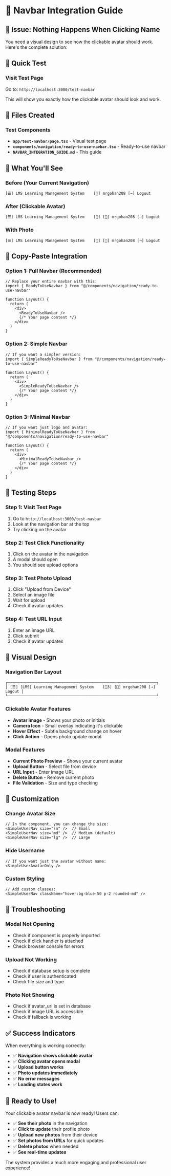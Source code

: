 # 🧭 Navbar Integration Guide

## 🚨 **Issue: Nothing Happens When Clicking Name**

You need a visual design to see how the clickable avatar should work. Here's the complete solution:

## 🚀 **Quick Test**

### **Visit Test Page**
Go to: `http://localhost:3000/test-navbar`

This will show you exactly how the clickable avatar should look and work.

## 📁 **Files Created**

### **Test Components**
- **`app/test-navbar/page.tsx`** - Visual test page
- **`components/navigation/ready-to-use-navbar.tsx`** - Ready-to-use navbar
- **`NAVBAR_INTEGRATION_GUIDE.md`** - This guide

## 🎯 **What You'll See**

### **Before (Your Current Navigation)**
```
[☰] LMS Learning Management System    [🔔] mrgohan208 [→] Logout
```

### **After (Clickable Avatar)**
```
[☰] LMS Learning Management System    [🔔] [👤] mrgohan208 [→] Logout
```

### **With Photo**
```
[☰] LMS Learning Management System    [🔔] [📸] mrgohan208 [→] Logout
```

## 🔧 **Copy-Paste Integration**

### **Option 1: Full Navbar (Recommended)**
```tsx
// Replace your entire navbar with this:
import { ReadyToUseNavbar } from "@/components/navigation/ready-to-use-navbar"

function Layout() {
  return (
    <div>
      <ReadyToUseNavbar />
      {/* Your page content */}
    </div>
  )
}
```

### **Option 2: Simple Navbar**
```tsx
// If you want a simpler version:
import { SimpleReadyToUseNavbar } from "@/components/navigation/ready-to-use-navbar"

function Layout() {
  return (
    <div>
      <SimpleReadyToUseNavbar />
      {/* Your page content */}
    </div>
  )
}
```

### **Option 3: Minimal Navbar**
```tsx
// If you want just logo and avatar:
import { MinimalReadyToUseNavbar } from "@/components/navigation/ready-to-use-navbar"

function Layout() {
  return (
    <div>
      <MinimalReadyToUseNavbar />
      {/* Your page content */}
    </div>
  )
}
```

## 🧪 **Testing Steps**

### **Step 1: Visit Test Page**
1. Go to `http://localhost:3000/test-navbar`
2. Look at the navigation bar at the top
3. Try clicking on the avatar

### **Step 2: Test Click Functionality**
1. Click on the avatar in the navigation
2. A modal should open
3. You should see upload options

### **Step 3: Test Photo Upload**
1. Click "Upload from Device"
2. Select an image file
3. Wait for upload
4. Check if avatar updates

### **Step 4: Test URL Input**
1. Enter an image URL
2. Click submit
3. Check if avatar updates

## 🎨 **Visual Design**

### **Navigation Bar Layout**
```
┌─────────────────────────────────────────────────────────────────┐
│ [☰] [LMS] Learning Management System    [🔔3] [👤] mrgohan208 [→] Logout │
└─────────────────────────────────────────────────────────────────┘
```

### **Clickable Avatar Features**
- **Avatar Image** - Shows your photo or initials
- **Camera Icon** - Small overlay indicating it's clickable
- **Hover Effect** - Subtle background change on hover
- **Click Action** - Opens photo update modal

### **Modal Features**
- **Current Photo Preview** - Shows your current avatar
- **Upload Button** - Select file from device
- **URL Input** - Enter image URL
- **Delete Button** - Remove current photo
- **File Validation** - Size and type checking

## 🔧 **Customization**

### **Change Avatar Size**
```tsx
// In the component, you can change the size:
<SimpleUserNav size="sm" />  // Small
<SimpleUserNav size="md" />  // Medium (default)
<SimpleUserNav size="lg" />  // Large
```

### **Hide Username**
```tsx
// If you want just the avatar without name:
<SimpleUserAvatarOnly />
```

### **Custom Styling**
```tsx
// Add custom classes:
<SimpleUserNav className="hover:bg-blue-50 p-2 rounded-md" />
```

## 🚨 **Troubleshooting**

### **Modal Not Opening**
- Check if component is properly imported
- Check if click handler is attached
- Check browser console for errors

### **Upload Not Working**
- Check if database setup is complete
- Check if user is authenticated
- Check file size and type

### **Photo Not Showing**
- Check if avatar_url is set in database
- Check if image URL is accessible
- Check if fallback is working

## ✅ **Success Indicators**

When everything is working correctly:

- ✅ **Navigation shows clickable avatar**
- ✅ **Clicking avatar opens modal**
- ✅ **Upload button works**
- ✅ **Photo updates immediately**
- ✅ **No error messages**
- ✅ **Loading states work**

## 🎉 **Ready to Use!**

Your clickable avatar navbar is now ready! Users can:

- ✅ **See their photo** in the navigation
- ✅ **Click to update** their profile photo
- ✅ **Upload new photos** from their device
- ✅ **Set photos from URLs** for quick updates
- ✅ **Delete photos** when needed
- ✅ **See real-time updates**

The system provides a much more engaging and professional user experience!
